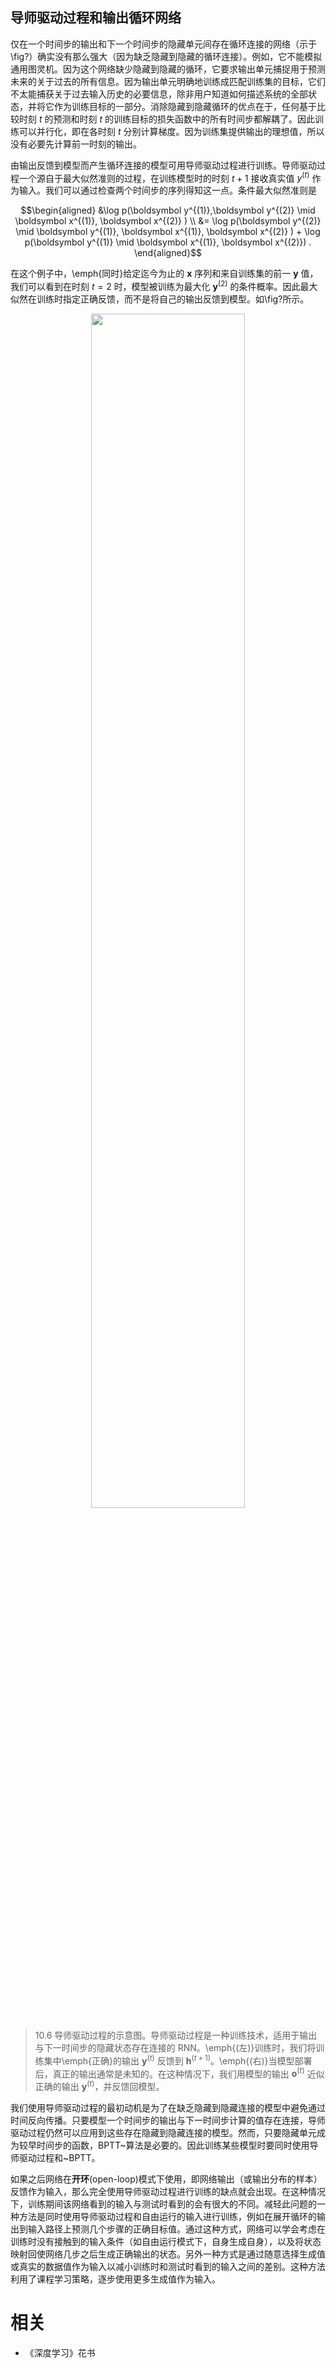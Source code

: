 

## 导师驱动过程和输出循环网络

仅在一个时间步的输出和下一个时间步的隐藏单元间存在循环连接的网络（示于\fig?）确实没有那么强大（因为缺乏隐藏到隐藏的循环连接）。例如，它不能模拟通用图灵机。因为这个网络缺少隐藏到隐藏的循环，它要求输出单元捕捉用于预测未来的关于过去的所有信息。因为输出单元明确地训练成匹配训练集的目标，它们不太能捕获关于过去输入历史的必要信息，除非用户知道如何描述系统的全部状态，并将它作为训练目标的一部分。消除隐藏到隐藏循环的优点在于，任何基于比较时刻 $t$ 的预测和时刻 $t$ 的训练目标的损失函数中的所有时间步都解耦了。因此训练可以并行化，即在各时刻 $t$ 分别计算梯度。因为训练集提供输出的理想值，所以没有必要先计算前一时刻的输出。

由输出反馈到模型而产生循环连接的模型可用导师驱动过程进行训练。导师驱动过程一个源自于最大似然准则的过程，在训练模型时的时刻 $t+1$ 接收真实值 $y^{(t)}$ 作为输入。我们可以通过检查两个时间步的序列得知这一点。条件最大似然准则是


$$\begin{aligned}
 &\log p(\boldsymbol y^{(1)},\boldsymbol y^{(2)} \mid \boldsymbol x^{(1)}, \boldsymbol x^{(2)} ) \\
 &= \log  p(\boldsymbol y^{(2)} \mid \boldsymbol y^{(1)}, \boldsymbol x^{(1)}, \boldsymbol x^{(2)} )  + \log p(\boldsymbol y^{(1)} \mid \boldsymbol x^{(1)}, \boldsymbol x^{(2)}) .
\end{aligned}$$


在这个例子中，\emph{同时}给定迄今为止的 $\boldsymbol x$ 序列和来自训练集的前一 $\boldsymbol y$ 值，我们可以看到在时刻 $t=2$ 时，模型被训练为最大化 $\boldsymbol y^{(2)}$ 的条件概率。因此最大似然在训练时指定正确反馈，而不是将自己的输出反馈到模型。如\fig?所示。



<p align="center">
    <img width="70%" height="70%" src="http://images.iterate.site/blog/image/20190718/x8zAhSxsQfl2.png?imageslim">
</p>

> 10.6 导师驱动过程的示意图。导师驱动过程是一种训练技术，适用于输出与下一时间步的隐藏状态存在连接的 RNN。\emph{(左)}训练时，我们将训练集中\emph{正确}的输出 $\boldsymbol y^{(t)}$ 反馈到 $\boldsymbol h^{(t+1)}$。\emph{(右)}当模型部署后，真正的输出通常是未知的。在这种情况下，我们用模型的输出 $\boldsymbol o^{(t)}$ 近似正确的输出 $\boldsymbol y^{(t)}$，并反馈回模型。




我们使用导师驱动过程的最初动机是为了在缺乏隐藏到隐藏连接的模型中避免通过时间反向传播。只要模型一个时间步的输出与下一时间步计算的值存在连接，导师驱动过程仍然可以应用到这些存在隐藏到隐藏连接的模型。然而，只要隐藏单元成为较早时间步的函数，BPTT~算法是必要的。因此训练某些模型时要同时使用导师驱动过程和~BPTT。

如果之后网络在**开环**(open-loop)模式下使用，即网络输出（或输出分布的样本）反馈作为输入，那么完全使用导师驱动过程进行训练的缺点就会出现。在这种情况下，训练期间该网络看到的输入与测试时看到的会有很大的不同。减轻此问题的一种方法是同时使用导师驱动过程和自由运行的输入进行训练，例如在展开循环的输出到输入路径上预测几个步骤的正确目标值。通过这种方式，网络可以学会考虑在训练时没有接触到的输入条件（如自由运行模式下，自身生成自身），以及将状态映射回使网络几步之后生成正确输出的状态。另外一种方式是通过随意选择生成值或真实的数据值作为输入以减小训练时和测试时看到的输入之间的差别。这种方法利用了课程学习策略，逐步使用更多生成值作为输入。



# 相关

- 《深度学习》花书
